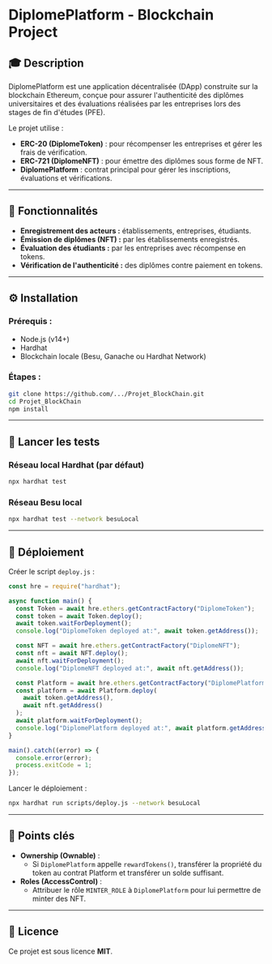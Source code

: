 # DiplomePlatform - Blockchain Project

## 🎓 Description

DiplomePlatform est une application décentralisée (DApp) construite sur la blockchain Ethereum, conçue pour assurer l'authenticité des diplômes universitaires et des évaluations réalisées par les entreprises lors des stages de fin d'études (PFE).

Le projet utilise :
- **ERC-20 (DiplomeToken)** : pour récompenser les entreprises et gérer les frais de vérification.
- **ERC-721 (DiplomeNFT)** : pour émettre des diplômes sous forme de NFT.
- **DiplomePlatform** : contrat principal pour gérer les inscriptions, évaluations et vérifications.

---

## 🚀 Fonctionnalités

- **Enregistrement des acteurs :** établissements, entreprises, étudiants.
- **Émission de diplômes (NFT) :** par les établissements enregistrés.
- **Évaluation des étudiants :** par les entreprises avec récompense en tokens.
- **Vérification de l'authenticité :** des diplômes contre paiement en tokens.

---

## ⚙️ Installation

### Prérequis :
- Node.js (v14+)
- Hardhat
- Blockchain locale (Besu, Ganache ou Hardhat Network)

### Étapes :
```bash
git clone https://github.com/.../Projet_BlockChain.git
cd Projet_BlockChain
npm install
```

---

## 🧪 Lancer les tests

### Réseau local Hardhat (par défaut)
```bash
npx hardhat test
```

### Réseau Besu local
```bash
npx hardhat test --network besuLocal
```

---

## 🚧 Déploiement

Créer le script `deploy.js` :

```javascript
const hre = require("hardhat");

async function main() {
  const Token = await hre.ethers.getContractFactory("DiplomeToken");
  const token = await Token.deploy();
  await token.waitForDeployment();
  console.log("DiplomeToken deployed at:", await token.getAddress());

  const NFT = await hre.ethers.getContractFactory("DiplomeNFT");
  const nft = await NFT.deploy();
  await nft.waitForDeployment();
  console.log("DiplomeNFT deployed at:", await nft.getAddress());

  const Platform = await hre.ethers.getContractFactory("DiplomePlatform");
  const platform = await Platform.deploy(
    await token.getAddress(),
    await nft.getAddress()
  );
  await platform.waitForDeployment();
  console.log("DiplomePlatform deployed at:", await platform.getAddress());
}

main().catch((error) => {
  console.error(error);
  process.exitCode = 1;
});
```

Lancer le déploiement :
```bash
npx hardhat run scripts/deploy.js --network besuLocal
```

---

## 📌 Points clés
- **Ownership (Ownable)** :
  - Si `DiplomePlatform` appelle `rewardTokens()`, transférer la propriété du token au contrat Platform et transférer un solde suffisant.
- **Roles (AccessControl)** :
  - Attribuer le rôle `MINTER_ROLE` à `DiplomePlatform` pour lui permettre de minter des NFT.

---

## 📄 Licence

Ce projet est sous licence **MIT**.
